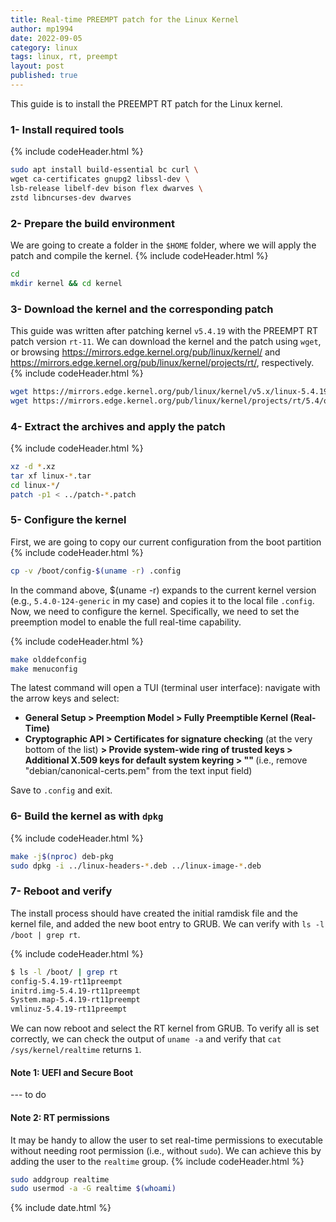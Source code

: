 ```yaml
---
title: Real-time PREEMPT patch for the Linux Kernel 
author: mp1994
date: 2022-09-05
category: linux
tags: linux, rt, preempt
layout: post
published: true
---
```


This guide is to install the PREEMPT RT patch for the Linux kernel.

### 1- Install required tools
{% include codeHeader.html %}
``` bash
sudo apt install build-essential bc curl \
wget ca-certificates gnupg2 libssl-dev \
lsb-release libelf-dev bison flex dwarves \
zstd libncurses-dev dwarves
```

### 2- Prepare the build environment
We are going to create a folder in the `$HOME` folder, where we will apply the patch and compile the kernel.
{% include codeHeader.html %}
``` bash
cd
mkdir kernel && cd kernel
```

### 3- Download the kernel and the corresponding patch
This guide was written after patching kernel `v5.4.19` with the PREEMPT RT patch version `rt-11`. We can download the kernel 
and the patch using `wget`, or browsing https://mirrors.edge.kernel.org/pub/linux/kernel/ and https://mirrors.edge.kernel.org/pub/linux/kernel/projects/rt/, respectively.
{% include codeHeader.html %}
``` bash
wget https://mirrors.edge.kernel.org/pub/linux/kernel/v5.x/linux-5.4.19.tar.xz
wget https://mirrors.edge.kernel.org/pub/linux/kernel/projects/rt/5.4/older/patch-5.4.19-rt11.patch.xz
```

### 4- Extract the archives and apply the patch
{% include codeHeader.html %}
``` bash
xz -d *.xz
tar xf linux-*.tar
cd linux-*/
patch -p1 < ../patch-*.patch
```

### 5- Configure the kernel
First, we are going to copy our current configuration from the boot partition
{% include codeHeader.html %}
``` bash
cp -v /boot/config-$(uname -r) .config
```
In the command above, $(uname -r) expands to the current kernel version (e.g., `5.4.0-124-generic` in my case) and copies it to the local file `.config`.
Now, we need to configure the kernel. Specifically, we need to set the preemption model to enable the full real-time capability.

{% include codeHeader.html %}
``` bash
make olddefconfig
make menuconfig
```

The latest command will open a TUI (terminal user interface): navigate with the arrow keys and select: 

<ul>
<li><b>General Setup > Preemption Model > Fully Preemptible Kernel (Real-Time)</b></li>
<li><b>Cryptographic API > Certificates for signature checking</b> (at the very bottom of the list) <b>> Provide system-wide ring of trusted keys > Additional X.509 keys for default system keyring > "" </b>(i.e., remove "debian/canonical-certs.pem" from the text input field)</li>
</ul>

Save to `.config` and exit.

### 6- Build the kernel as with `dpkg`
{% include codeHeader.html %}
``` bash
make -j$(nproc) deb-pkg
sudo dpkg -i ../linux-headers-*.deb ../linux-image-*.deb
```

### 7- Reboot and verify
The install process should have created the initial ramdisk file and the kernel file, and added the new boot entry to GRUB. We can verify with `ls -l /boot | grep rt`.

{% include codeHeader.html %}
``` bash
$ ls -l /boot/ | grep rt
config-5.4.19-rt11preempt
initrd.img-5.4.19-rt11preempt
System.map-5.4.19-rt11preempt
vmlinuz-5.4.19-rt11preempt
```

We can now reboot and select the RT kernel from GRUB. To verify all is set correctly, we can check the output of `uname -a` and verify that `cat /sys/kernel/realtime` returns `1`.

#### Note 1: UEFI and Secure Boot
--- to do

#### Note 2: RT permissions
It may be handy to allow the user to set real-time permissions to executable without needing root permission (i.e., without `sudo`). We can 
achieve this by adding the user to the `realtime` group.
{% include codeHeader.html %}
``` bash
sudo addgroup realtime
sudo usermod -a -G realtime $(whoami)
```

{% include date.html %}
